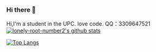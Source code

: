 ### Hi there 👋

<!--
**lonely-root-number2/lonely-root-number2** is a ✨ _special_ ✨ repository because its `README.md` (this file) appears on your GitHub profile.

Here are some ideas to get you started:

- 🔭 I’m currently working on ...
- 🌱 I’m currently learning ...
- 👯 I’m looking to collaborate on ...
- 🤔 I’m looking for help with ...
- 💬 Ask me about ...
- 📫 How to reach me: ...
- 😄 Pronouns: ...
- ⚡ Fun fact: ...
-->
Hi,I'm a student in the UPC. love code.
  QQ：3309647521
  [![lonely-root-number2's github stats](https://github-readme-stats.vercel.app/api?username=lonely-root-number2)](https://github.com/lonely-root-number2)
<a href="https://github.com/lonely-root-number2">
  
  <img align="center" alt="Top Langs" src="https://github-readme-stats.vercel.app/api/top-langs/?username=lonely-root-number2&layout=compact" />
</a>
